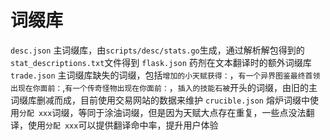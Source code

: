 # 词缀库
`desc.json` 主词缀库，由`scripts/desc/stats.go`生成，通过解析解包得到的`stat_descriptions.txt`文件得到
`flask.json` 药剂在文本翻译时的额外词缀库
`trade.json` 主词缀库缺失的词缀，包括`增加的小天赋获得：`，`有一个异界图鉴最终首领出现在你面前：`,`有一个传奇怪物出现在你面前：`，`插入的技能石被`开头的词缀，由旧的主词缀库删减而成，目前使用交易网站的数据来维护
`crucible.json` 熔炉词缀中使用`分配 xxx`词缀，等同于涂油词缀，但是因为天赋大点存在重复，一些点没法翻译，使用`分配 xxx`可以提供翻译命中率，提升用户体验